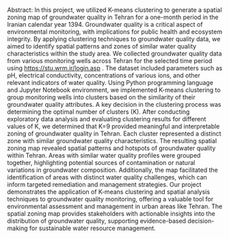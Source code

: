 Abstract:
In this project, we utilized K-means clustering to generate a spatial zoning map of groundwater quality in Tehran for a one-month period in the Iranian calendar year 1394. 
Groundwater quality is a critical aspect of environmental monitoring, with implications for public health and ecosystem integrity. By applying clustering techniques to groundwater quality data, we aimed to identify spatial patterns and zones of similar water quality characteristics within the study area.
We collected groundwater quality data from various monitoring wells across Tehran for the selected time period using https://stu.wrm.ir/login.asp . The dataset included parameters such as pH, electrical conductivity, concentrations of various ions, and other relevant indicators of water quality. Using Python programming language and Jupyter Notebook environment, we implemented K-means clustering to group monitoring wells into clusters based on the similarity of their groundwater quality attributes.
A key decision in the clustering process was determining the optimal number of clusters (K). After conducting exploratory data analysis and evaluating clustering results for different values of K, we determined that K=9 provided meaningful and interpretable zoning of groundwater quality in Tehran. Each cluster represented a distinct zone with similar groundwater quality characteristics.
The resulting spatial zoning map revealed spatial patterns and hotspots of groundwater quality within Tehran. Areas with similar water quality profiles were grouped together, highlighting potential sources of contamination or natural variations in groundwater composition. Additionally, the map facilitated the identification of areas with distinct water quality challenges, which can inform targeted remediation and management strategies.
Our project demonstrates the application of K-means clustering and spatial analysis techniques to groundwater quality monitoring, offering a valuable tool for environmental assessment and management in urban areas like Tehran. The spatial zoning map provides stakeholders with actionable insights into the distribution of groundwater quality, supporting evidence-based decision-making for sustainable water resource management.
